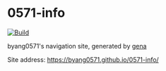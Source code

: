 # 0571-info

[![Build](https://github.com/byang0571/0571-info/actions/workflows/generate.yml/badge.svg)](https://github.com/byang0571/0571-info/actions/workflows/generate.yml)

byang0571's navigation site, generated by [gena](https://github.com/x1ah/gena)

Site address: https://byang0571.github.io/0571-info/